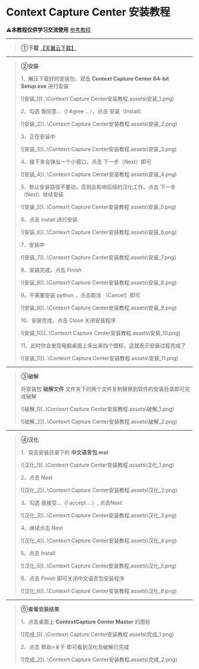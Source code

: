 # Context Capture Center 安装教程

**⚠本教程仅供学习交流使用**	[参考教程](https://blog.csdn.net/qq_38721452/article/details/103594714)

------



> **①下载** [【天翼云下载】](https://cloud.189.cn/web/share?code=JrqqYbJVVjqm) 

------



> **②安装**
>
> 
>
> 1、解压下载好的安装包，双击 **Context Capture Center 64-bit Setup.exe** 进行安装 
>
> ![安装_1](..\Contexrt Capture Center安装教程.assets\安装_1.png)
>
> 2、勾选 我同意...（I Agree ...），点击 安装（Install）
>
> ![安装_2](..\Contexrt Capture Center安装教程.assets\安装_2.png)
>
> 3、正在安装中
>
> ![安装_3](..\Contexrt Capture Center安装教程.assets\安装_3.png)
>
> 4、接下来会弹出一个小窗口，点击 下一步（Next）即可
>
> ![安装_4](..\Contexrt Capture Center安装教程.assets\安装_4.png)
>
> 5、默认安装路径不要动，否则会影响后续的汉化工作。点击 下一步（Next）继续安装
>
> ![安装_5](..\Contexrt Capture Center安装教程.assets\安装_5.png)
>
> 6、点击 install 进行安装
>
> ![安装_6](..\Contexrt Capture Center安装教程.assets\安装_6.png)
>
> 7、安装中
>
> ![安装_7](..\Contexrt Capture Center安装教程.assets\安装_7.png)
>
> 8、安装完成，点击 Finish
>
> ![安装_8](..\Contexrt Capture Center安装教程.assets\安装_8.png)
>
> 9、不需要安装 python ，点击取消 （Cancel）即可
>
> ![安装_9](..\Contexrt Capture Center安装教程.assets\安装_9.png)
>
> 10、安装完成，点击 Close 关闭安装程序
>
> ![安装_10](..\Contexrt Capture Center安装教程.assets\安装_10.png)
>
> 11、此时你会发现电脑桌面上多出来四个图标，这就表示安装过程完成了
>
> ![安装_11](..\Contexrt Capture Center安装教程.assets\安装_11.png)

------



> **③破解**
>
> 
>
> 将安装包 **破解文件** 文件夹下的两个文件复制替换到软件的安装目录即可完成破解
>
> ![破解_1](..\Contexrt Capture Center安装教程.assets\破解_1.png)
>
> ![破解_2](..\Contexrt Capture Center安装教程.assets\破解_2.png)

------



> **④汉化**
>
> 
>
> 1、双击安装目录下的 **中文语言包.msi**
>
> ![汉化_1](..\Contexrt Capture Center安装教程.assets\汉化_1.png)
>
> 2、点击 Next
>
> ![汉化_2](..\Contexrt Capture Center安装教程.assets\汉化_2.png)
>
> 3、勾选 我接受...（I accept ...）, 点击Next
>
> ![汉化_3](..\Contexrt Capture Center安装教程.assets\汉化_3.png)
>
> 4、继续点击 Next
>
> ![汉化_4](..\Contexrt Capture Center安装教程.assets\汉化_4.png)
>
> 5、点击 Install
>
> ![汉化_5](..\Contexrt Capture Center安装教程.assets\汉化_5.png)
>
> 6、点击 Finish 即可关闭中文语言包安装程序
>
> ![汉化_6](..\Contexrt Capture Center安装教程.assets\汉化_6.png)

------

> **⑤查看安装结果**
>
> 
>
> 1、点击桌面上 **ContextCapture Center Master** 的图标
>
> ![完成_1](..\Contexrt Capture Center安装教程.assets\完成_1.png)
>
> 2、点击 帮助>关于 即可看到汉化及破解已完成
>
> ![完成_2](..\Contexrt Capture Center安装教程.assets\完成_2.png)

